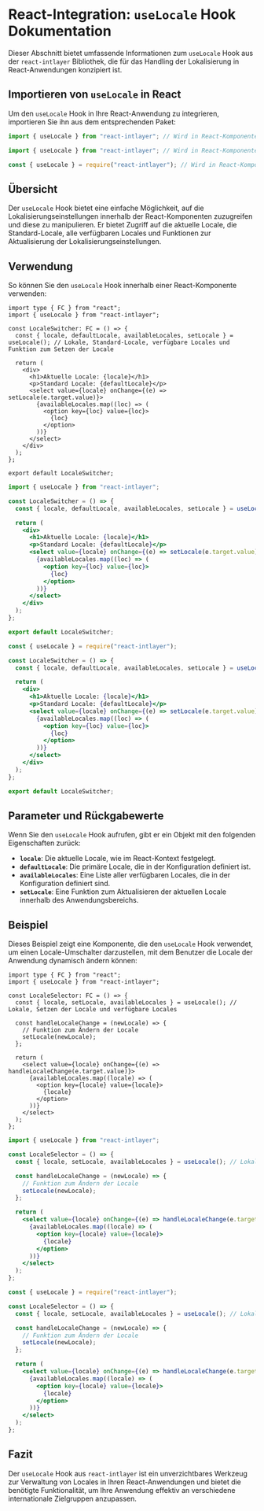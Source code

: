# React-Integration: `useLocale` Hook Dokumentation

Dieser Abschnitt bietet umfassende Informationen zum `useLocale` Hook aus der `react-intlayer` Bibliothek, die für das Handling der Lokalisierung in React-Anwendungen konzipiert ist.

## Importieren von `useLocale` in React

Um den `useLocale` Hook in Ihre React-Anwendung zu integrieren, importieren Sie ihn aus dem entsprechenden Paket:

```typescript codeFormat="typescript"
import { useLocale } from "react-intlayer"; // Wird in React-Komponenten für die Lokalisierung verwendet
```

```javascript codeFormat="esm"
import { useLocale } from "react-intlayer"; // Wird in React-Komponenten für die Lokalisierung verwendet
```

```javascript codeFormat="commonjs"
const { useLocale } = require("react-intlayer"); // Wird in React-Komponenten für die Lokalisierung verwendet
```

## Übersicht

Der `useLocale` Hook bietet eine einfache Möglichkeit, auf die Lokalisierungseinstellungen innerhalb der React-Komponenten zuzugreifen und diese zu manipulieren. Er bietet Zugriff auf die aktuelle Locale, die Standard-Locale, alle verfügbaren Locales und Funktionen zur Aktualisierung der Lokalisierungseinstellungen.

## Verwendung

So können Sie den `useLocale` Hook innerhalb einer React-Komponente verwenden:

```tsx fileName="src/components/LocaleSwitcher.tsx" codeFormat="typescript"
import type { FC } from "react";
import { useLocale } from "react-intlayer";

const LocaleSwitcher: FC = () => {
  const { locale, defaultLocale, availableLocales, setLocale } = useLocale(); // Lokale, Standard-Locale, verfügbare Locales und Funktion zum Setzen der Locale

  return (
    <div>
      <h1>Aktuelle Locale: {locale}</h1>
      <p>Standard Locale: {defaultLocale}</p>
      <select value={locale} onChange={(e) => setLocale(e.target.value)}>
        {availableLocales.map((loc) => (
          <option key={loc} value={loc}>
            {loc}
          </option>
        ))}
      </select>
    </div>
  );
};

export default LocaleSwitcher;
```

```jsx fileName="src/components/LocaleSwitcher.mjx" codeFormat="esm"
import { useLocale } from "react-intlayer";

const LocaleSwitcher = () => {
  const { locale, defaultLocale, availableLocales, setLocale } = useLocale(); // Lokale, Standard-Locale, verfügbare Locales und Funktion zum Setzen der Locale

  return (
    <div>
      <h1>Aktuelle Locale: {locale}</h1>
      <p>Standard Locale: {defaultLocale}</p>
      <select value={locale} onChange={(e) => setLocale(e.target.value)}>
        {availableLocales.map((loc) => (
          <option key={loc} value={loc}>
            {loc}
          </option>
        ))}
      </select>
    </div>
  );
};

export default LocaleSwitcher;
```

```jsx fileName="src/components/LocaleSwitcher.csx" codeFormat="commonjs"
const { useLocale } = require("react-intlayer");

const LocaleSwitcher = () => {
  const { locale, defaultLocale, availableLocales, setLocale } = useLocale(); // Lokale, Standard-Locale, verfügbare Locales und Funktion zum Setzen der Locale

  return (
    <div>
      <h1>Aktuelle Locale: {locale}</h1>
      <p>Standard Locale: {defaultLocale}</p>
      <select value={locale} onChange={(e) => setLocale(e.target.value)}>
        {availableLocales.map((loc) => (
          <option key={loc} value={loc}>
            {loc}
          </option>
        ))}
      </select>
    </div>
  );
};

export default LocaleSwitcher;
```

## Parameter und Rückgabewerte

Wenn Sie den `useLocale` Hook aufrufen, gibt er ein Objekt mit den folgenden Eigenschaften zurück:

- **`locale`**: Die aktuelle Locale, wie im React-Kontext festgelegt.
- **`defaultLocale`**: Die primäre Locale, die in der Konfiguration definiert ist.
- **`availableLocales`**: Eine Liste aller verfügbaren Locales, die in der Konfiguration definiert sind.
- **`setLocale`**: Eine Funktion zum Aktualisieren der aktuellen Locale innerhalb des Anwendungsbereichs.

## Beispiel

Dieses Beispiel zeigt eine Komponente, die den `useLocale` Hook verwendet, um einen Locale-Umschalter darzustellen, mit dem Benutzer die Locale der Anwendung dynamisch ändern können:

```tsx fileName="src/components/LocaleSelector.tsx" codeFormat="typescript"
import type { FC } from "react";
import { useLocale } from "react-intlayer";

const LocaleSelector: FC = () => {
  const { locale, setLocale, availableLocales } = useLocale(); // Lokale, Setzen der Locale und verfügbare Locales

  const handleLocaleChange = (newLocale) => {
    // Funktion zum Ändern der Locale
    setLocale(newLocale);
  };

  return (
    <select value={locale} onChange={(e) => handleLocaleChange(e.target.value)}>
      {availableLocales.map((locale) => (
        <option key={locale} value={locale}>
          {locale}
        </option>
      ))}
    </select>
  );
};
```

```jsx fileName="src/components/LocaleSelector.mjx" codeFormat="esm"
import { useLocale } from "react-intlayer";

const LocaleSelector = () => {
  const { locale, setLocale, availableLocales } = useLocale(); // Lokale, Setzen der Locale und verfügbare Locales

  const handleLocaleChange = (newLocale) => {
    // Funktion zum Ändern der Locale
    setLocale(newLocale);
  };

  return (
    <select value={locale} onChange={(e) => handleLocaleChange(e.target.value)}>
      {availableLocales.map((locale) => (
        <option key={locale} value={locale}>
          {locale}
        </option>
      ))}
    </select>
  );
};
```

```jsx fileName="src/components/LocaleSelector.csx" codeFormat="commonjs"
const { useLocale } = require("react-intlayer");

const LocaleSelector = () => {
  const { locale, setLocale, availableLocales } = useLocale(); // Lokale, Setzen der Locale und verfügbare Locales

  const handleLocaleChange = (newLocale) => {
    // Funktion zum Ändern der Locale
    setLocale(newLocale);
  };

  return (
    <select value={locale} onChange={(e) => handleLocaleChange(e.target.value)}>
      {availableLocales.map((locale) => (
        <option key={locale} value={locale}>
          {locale}
        </option>
      ))}
    </select>
  );
};
```

## Fazit

Der `useLocale` Hook aus `react-intlayer` ist ein unverzichtbares Werkzeug zur Verwaltung von Locales in Ihren React-Anwendungen und bietet die benötigte Funktionalität, um Ihre Anwendung effektiv an verschiedene internationale Zielgruppen anzupassen.
